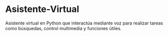 # Asistente-Virtual
Asistente virtual en Python que interactúa mediante voz para realizar tareas como búsquedas, control multimedia y funciones útiles.
